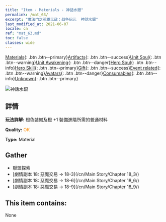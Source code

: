 ```yaml
---
title: "Item - Materials - 神話水銀"
permalink: /mat_63/
excerpt: "魔法门之英雄无敌：战争纪元  神話水銀"
last_modified_at: 2021-06-07
locale: cn
ref: "mat_63.md"
toc: false
classes: wide
---
```

 [Materials](/ItemsCN/){: .btn .btn--primary}[Artifacts](/ItemsCN/Artifacts/){: .btn .btn--success}[Unit Soul](/ItemsCN/UnitSoul/){: .btn .btn--warning}[Unit Awakening](/ItemsCN/UnitAwakening/){: .btn .btn--danger}[Hero Soul](/ItemsCN/HeroSoul/){: .btn .btn--info}[Hero Skill](/ItemsCN/HeroSkill/){: .btn .btn--primary}[Gift](/ItemsCN/Gift/){: .btn .btn--success}[Event related](/ItemsCN/Events/){: .btn .btn--warning}[Avatars](/ItemsCN/Avatars/){: .btn .btn--danger}[Consumables](/ItemsCN/Consumables/){: .btn .btn--info}[Unknown](/ItemsCN/Unknown/){: .btn .btn--primary}

 ![神話水銀](/images/t/i_cailiao_shuiyin3.png)

## 詳情
 **玩法詳解:** 橙色裝備及橙 +1 裝備進階所需的普通材料

 **Quality:** <span style="color: #FF8C00">OK</span>

 **Type:** Material

## Gather

*    聯盟探索 
*    [劇情副本 18: 惡魔交易 -> 18-3](/cn/Main Story/Chapter 18_3/) 
*    [劇情副本 18: 惡魔交易 -> 18-6](/cn/Main Story/Chapter 18_6/) 
*    [劇情副本 18: 惡魔交易 -> 18-9](/cn/Main Story/Chapter 18_9/) 

## This item contains:

  None

